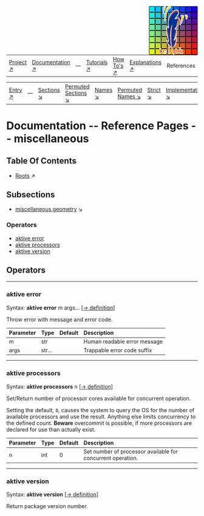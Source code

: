 <img src='../assets/aktive-logo-128.png' style='float:right;'>

||||||||
|---|---|---|---|---|---|---|
|[Project ↗](../../README.md)|[Documentation ↗](../index.md)|&mdash;|[Tutorials ↗](../tutorials.md)|[How To's ↗](../howtos.md)|[Explanations ↗](../explanations.md)|References|

|||||||||
|---|---|---|---|---|---|---|---|
|[Entry ↗](index.md)|&mdash;|[Sections ↘](bysection.md)|[Permuted Sections ↘](bypsection.md)|[Names ↘](byname.md)|[Permuted Names ↘](bypname.md)|[Strict ↘](strict.md)|[Implementations ↘](bylang.md)|

# Documentation -- Reference Pages -- miscellaneous

## Table Of Contents

  - [Roots](bysection.md) ↗


## Subsections


 - [miscellaneous geometry](miscellaneous_geometry.md) ↘

### Operators

 - [aktive error](#error)
 - [aktive processors](#processors)
 - [aktive version](#version)

## Operators

---
### <a name='error'></a> aktive error

Syntax: __aktive error__ m args... [[→ definition](../../../../file?ci=trunk&ln=198&name=etc/aktive.tcl)]

Throw error with message and error code.

|Parameter|Type|Default|Description|
|:---|:---|:---|:---|
|m|str||Human readable error message|
|args|str...||Trappable error code suffix|

---
### <a name='processors'></a> aktive processors

Syntax: __aktive processors__ n [[→ definition](../../../../file?ci=trunk&ln=215&name=etc/aktive.tcl)]

Set/Return number of processor cores available for concurrent operation.

Setting the default, `0`, causes the system to query the OS for the number of available processors and use the result. Anything else limits concurrency to the defined count. __Beware__ overcommit is possible, if more processors are declared for use than actually exist.

|Parameter|Type|Default|Description|
|:---|:---|:---|:---|
|n|int|0|Set number of processor available for concurrent operation.|

---
### <a name='version'></a> aktive version

Syntax: __aktive version__  [[→ definition](../../../../file?ci=trunk&ln=208&name=etc/aktive.tcl)]

Return package version number.


